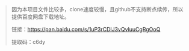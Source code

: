 > 因为本项目文件比较多，clone速度较慢，且github不支持断点续传，所以提供百度网盘下载地址。
>
> 链接：https://pan.baidu.com/s/1uP3rCDlJ3vQvluuCgRgOoQ 
>
> 提取码：c6dy

